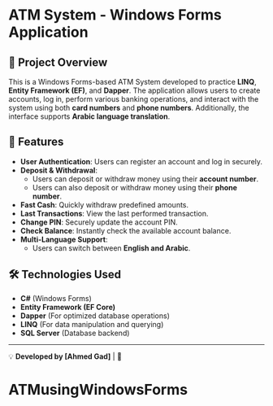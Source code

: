# ATM System - Windows Forms Application

## 📌 Project Overview
This is a Windows Forms-based ATM System developed to practice **LINQ**, **Entity Framework (EF)**, and **Dapper**. The application allows users to create accounts, log in, perform various banking operations, and interact with the system using both **card numbers** and **phone numbers**. Additionally, the interface supports **Arabic language translation**.

## 🔹 Features
- **User Authentication**: Users can register an account and log in securely.
- **Deposit & Withdrawal**:
  - Users can deposit or withdraw money using their **account number**.
  - Users can also deposit or withdraw money using their **phone number**.
- **Fast Cash**: Quickly withdraw predefined amounts.
- **Last Transactions**: View the last performed transaction.
- **Change PIN**: Securely update the account PIN.
- **Check Balance**: Instantly check the available account balance.
- **Multi-Language Support**:
  - Users can switch between **English and Arabic**.
  
## 🛠️ Technologies Used
- **C#** (Windows Forms)
- **Entity Framework (EF Core)**
- **Dapper** (For optimized database operations)
- **LINQ** (For data manipulation and querying)
- **SQL Server** (Database backend)

---
💡 **Developed by [Ahmed Gad]** | 🌟
# ATMusingWindowsForms
